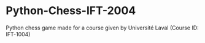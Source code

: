 # Python-Chess-IFT-2004
Python chess game made for a course given by Université Laval (Course ID: IFT-1004)
